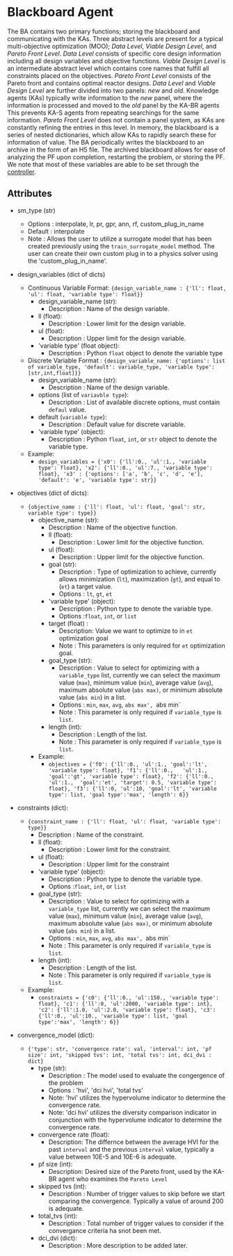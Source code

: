 # Blackboard Agent

The BA contains two primary functions; storing the blackboard and communicating with the KAs.
Three abstract levels are present for a typical multi-objective optimization (MOO); *Data Level*, *Viable Design Level*, and *Pareto Front Level*.
*Data Level* consists of specific core design information including all design variables and objective functions.
*Viable Design Level* is an intermediate abstract level which contains core names that fulfill all constraints placed on the objectives.
*Pareto Front Level* consists of the Pareto front and contains optimal reactor designs.
*Data Level* and *Viable Design Level* are further divided into two panels: *new* and *old*.
Knowledge agents (KAs) typically write information to the *new* panel, where the information is processed and moved to the *old* panel by the KA-BR agents This prevents KA-S agents from repeating searchings for the same information.
*Pareto Front Level* does not contain a panel system, as KAs are constantly refining the entries in this level.
In memory, the blackboard is a series of nested dictionaries, which allow KAs to rapidly search these for information of value.
The BA periodically writes the blackboard to an archive in the form of an H5 file.
The archived blackboard allows for ease of analyzing the PF upon completion, restarting the problem, or storing the PF.
We note that most of these variables are able to be set through the [controller](controller.md).

## Attributes

* sm_type (str)
  * Options : interpolate, lr, pr, gpr, ann, rf, custom_plug_in_name
  * Default : interpolate
  * Note : Allows the user to utilize a surrogate model that has been created previously using the `train_surrogate_model` method. The user can create their own custom plug in to a physics solver using the 'custom_plug_in_name'.
  
* design_variables (dict of dicts)
    * Continuous Variable Format: ```{design_variable_name : {'ll': float, 'ul': float, 'variable type': float}}```
        * design_variable_name (str):
          * Description : Name of the design variable.
        * ll (float):
          * Description : Lower limit for the design variable.
        * ul (float):
          * Description : Upper limit for the design variable.
        * 'variable type' (float object):
          * Description : Python `float` object to denote the variable type
    * Discrete Variable Format : ```{design_variable_name: {'options': list of variable_type, 'default': variable_type, 'variable type': [str,int,float]}}```
        * design_variable_name (str):
          * Description : Name of the design variable.  
        * options (list of `variavble type`):
          * Description : List of available discrete options, must contain `defaul` value.
        * default (`variable type`):
          * Description : Default value for discrete variable.
        * 'variable type' (object):
          * Description : Python `float`, `int`, or `str` object to denote the variable type.
    * Example:
        * ```design_variables = {'x0': {'ll':0., 'ul':1., 'variable type': float}, 'x2': {'ll':0., 'ul':7., 'variable type': float}, 'x3' : {'options': ['a', 'b', 'c', 'd', 'e'], 'default': 'e', 'variable type': str}}```

* objectives (dict of dicts):
  * ```{objective_name : {'ll': float, 'ul': float, 'goal': str, variable type': type}}```
    * objective_name (str):
        * Description : Name of the objective function.
        * ll (float):
            * Description : Lower limit for the objective function.
        * ul (float):
            * Description : Upper limit for the objective function.
        * goal (str):
            * Description : Type of optimization to achieve, currently allows minimization (`lt`), maximization (`gt`), and equal to (`et`) a target value.
            * Options : `lt`, `gt`, `et`
        * 'variable type' (object):
            * Description : Python type to denote the variable type.   
            * Options :`float`, `int`, or `list`
        * target (float) : 
            * Description: Value we want to optimize to in `et` optimization goal
            * Note : This parameters is only required for `et` optimization goal.
        * goal_type (str):
            * Description : Value to select for optimizing with a `variable_type` list, currently we can select the maximum value (`max`), minimum value (`min`), average value (`avg`), maximum absolute value (`abs max)`, or minimum absolute value (`abs min`) in a list.
            * Options : `min`, `max`, `avg`, `abs max', `abs min`
            * Note : This parameter is only required if `variable_type` is `list`.
        * length (int):
            * Description : Length of the list.
            * Note : This parameter is only required if `variable_type` is `list`.
    * Example:
        * ```objectives = {'f0': {'ll':0., 'ul':1., 'goal':'lt', 'variable type': float}, 'f1': {'ll':0.,   'ul':1., 'goal':'gt', 'variable type': float}, 'f2': {'ll':0., 'ul':1.,  'goal':'et', 'target': 0.5, 'variable type': float}, 'f3': {'ll':0, 'ul':10, 'goal':'lt', 'variable type': list, 'goal type':'max', 'length': 6}}```

* constraints (dict):
    * ```{constraint_name : {'ll': float, 'ul': float, 'variable type': type}}```
        * Description : Name of the constraint.
        * ll (float):
            * Description : Lower limit for the constraint.
        * ul (float):
            * Description : Upper limit for the constraint
        * 'variable type' (object):
            * Description : Python type to denote the variable type.   
            * Options :`float`, `int`, or `list`              
        * goal_type (str):
            * Description : Value to select for optimizing with a `variable_type` list, currently we can select the maximum value (`max`), minimum value (`min`), average value (`avg`), maximum absolute value (`abs max)`, or minimum absolute value (`abs min`) in a list.
            * Options : `min`, `max`, `avg`, `abs max', `abs min`
            * Note : This parameter is only required if `variable_type` is `list`.
        * length (int):
            * Description : Length of the list.
            * Note : This parameter is only required if `variable_type` is `list`.                        
    * Example:
        * ```constraints = {'c0': {'ll':0., 'ul':150., 'variable type': float}, 'c1': {'ll':0, 'ul':2000, 'variable type': int}, 'c2': {'ll':1.0, 'ul':2.0, 'variable type': float}, 'c3': {'ll':0., 'ul':10., 'variable type': list, 'goal type':'max', 'length': 6}}```
                         
* convergence_model (dict):
  * ```{'type': str, 'convergence rate': val, 'interval': int, 'pf size': int, 'skipped tvs': int, 'total tvs': int, dci_dvi : dict}```
    * type (str):
      * Description : The model used to evaluate the congergence of the problem
      * Options : 'hvi', 'dci hvi', 'total tvs'
      * Note: 'hvi' utilizes the hypervolume indicator to determine the convergence rate.
      * Note: 'dci hvi' utilizes the diversity comparison indicator in conjunction with the hypervolume indicator to determine the convergence rate.
    * convergence rate (float):
      * Description: The differnce between the average HVI for the past `interval` and the previous `interval` value, typically a value between 10E-5 and 10E-6 is adequate.
    * pf size (int):
      * Description: Desired size of the Pareto front, used by the KA-BR agent who examines the `Pareto Level`
    * skipped tvs (int):
        * Description : Number of trigger values to skip before we start comparing the convergence. Typically a value of around 200 is adequate.
    * total_tvs (int):
        * Description : Total number of trigger values to consider if the convergance criteria ha snot been met.
    * dci_dvi (dict):
        * Description : More description to be added later.